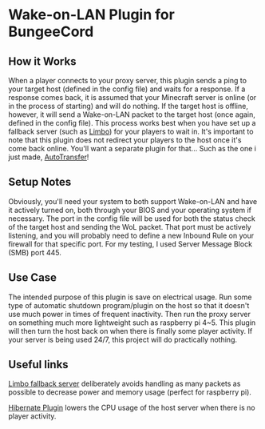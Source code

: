 #  Wake-on-LAN Plugin for BungeeCord

## How it Works

When a player connects to your proxy server, this plugin sends a ping to your target host (defined in the config file) and waits for a response. If a response comes back, it is assumed that your Minecraft server is online (or in the process of starting) and will do nothing. If the target host is offline, however, it will send a Wake-on-LAN packet to the target host (once again, defined in the config file). This process works best when you have set up a fallback server (such as [Limbo](https://www.spigotmc.org/resources/limbo-standalone-server-lightweight-solution-for-afk-or-waiting-rooms-in-your-server-network.82468/)) for your players to wait in. It's important to note that this plugin does not redirect your players to the host once it's come back online. You'll want a separate plugin for that... Such as the one i just made, [AutoTransfer](https://github.com/TrademarkTHIS/BungeeAutoTransfer)!  

## Setup Notes

Obviously, you'll need your system to both support Wake-on-LAN and have it actively turned on, both through your BIOS and your operating system if necessary. The port in the config file will be used for both the status check of the target host and sending the WoL packet. That port must be actively listening, and you will probably need to define a new Inbound Rule on your firewall for that specific port. For my testing, I used Server Message Block (SMB) port 445.

## Use Case

The intended purpose of this plugin is save on electrical usage. Run some type of automatic shutdown program/plugin on the host so that it doesn't use much power in times of frequent inactivity. Then run the proxy server on something much more lightweight such as raspberry pi 4~5. This plugin will then turn the host back on when there is finally some player activity. If your server is being used 24/7, this project will do practically nothing. 

## Useful links

[Limbo fallback server](https://www.spigotmc.org/resources/limbo-standalone-server-lightweight-solution-for-afk-or-waiting-rooms-in-your-server-network.82468/) deliberately avoids handling as many packets as possible to decrease power and memory usage (perfect for raspberry pi).

[Hibernate Plugin](https://www.spigotmc.org/resources/hibernate.4441/) lowers the CPU usage of the host server when there is no player activity.
